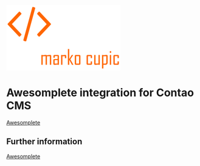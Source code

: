 ![Alt text](https://github.com/markocupic/markocupic/blob/main/logo.png "logo")

# Awesomplete integration for Contao CMS

[Awesomplete](https://github.com/LeaVerou/awesomplete)


## Further information
[Awesomplete](https://projects.verou.me/awesomplete/)


